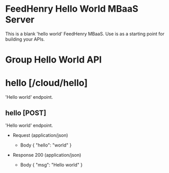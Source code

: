 # FeedHenry Hello World MBaaS Server

This is a blank 'hello world' FeedHenry MBaaS. Use is as a starting point for building your APIs. 

# Group Hello World API

# hello [/cloud/hello]

'Hello world' endpoint.

## hello [POST] 

'Hello world' endpoint.

+ Request (application/json)
    + Body
            {
              "hello": "world"
            }

+ Response 200 (application/json)
    + Body
            {
              "msg": "Hello world"
            }
